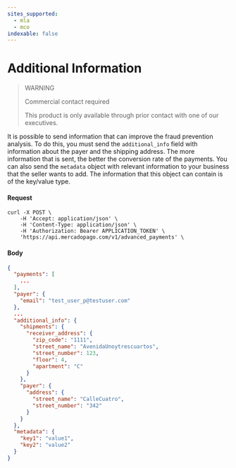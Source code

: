 ```yaml
---
sites_supported:
  - mla
  - mco
indexable: false
---
```


# Additional Information

> WARNING
>
> Commercial contact required
>
> This product is only available through prior contact with one of our executives.

It is possible to send information that can improve the fraud prevention analysis. To do this, you must send the `additional_info` field with information about the payer and the shipping address. The more information that is sent, the better the conversion rate of the payments.
You can also send the `metadata` object with relevant information to your business that the seller wants to add. The information that this object can contain is of the key/value type.


#### Request
```curl
curl -X POST \
    -H 'Accept: application/json' \
    -H 'Content-Type: application/json' \
    -H 'Authorization: Bearer APPLICATION_TOKEN' \
    'https://api.mercadopago.com/v1/advanced_payments' \
```

#### Body
```json
{
  "payments": [
    ...
  ],
  "payer": {
    "email": "test_user_p@testuser.com"
  },
  ...
  "additional_info": {
    "shipments": {
      "receiver_address": {
        "zip_code": "1111",
        "street_name": "AvenidaUnoytrescuartos",
        "street_number": 123,
        "floor": 4,
        "apartment": "C"
      }
    },
    "payer": {
      "address": {
        "street_name": "CalleCuatro",
        "street_number": "342"
      }
    }
  },
  "metadata": {
    "key1": "value1",
    "key2": "value2"
  }
}
```
